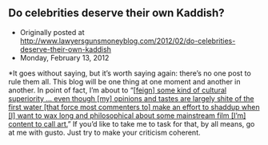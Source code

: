## Do celebrities deserve their own Kaddish?

 * Originally posted at http://www.lawyersgunsmoneyblog.com/2012/02/do-celebrities-deserve-their-own-kaddish
 * Monday, February 13, 2012

\*It goes without saying, but it’s worth saying again: there’s no one post to rule them all. This blog will be one thing at one moment and another in another. In point of fact, I’m about to “[[feign] some kind of cultural superiority … even though [my] opinions and tastes are largely shite of the first water [that force most commenters to] make an effort to shaddup when [I] want to wax long and philosophical about some mainstream film [I’m] content to call art.](http://lawyersgunsmon.wpengine.com/2012/02/whitney-houston-again/comment-page-1#comment-224598)” If you’d like to take me to task for that, by all means, go at me with gusto. Just try to make your criticism coherent.